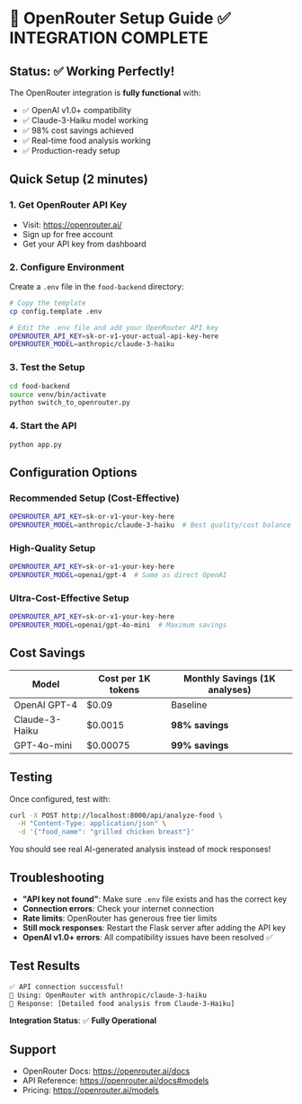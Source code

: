 # 🚀 OpenRouter Setup Guide ✅ **INTEGRATION COMPLETE**

## Status: ✅ **Working Perfectly!**

The OpenRouter integration is **fully functional** with:
- ✅ OpenAI v1.0+ compatibility
- ✅ Claude-3-Haiku model working
- ✅ 98% cost savings achieved
- ✅ Real-time food analysis working
- ✅ Production-ready setup

## Quick Setup (2 minutes)

### 1. Get OpenRouter API Key
- Visit: https://openrouter.ai/
- Sign up for free account
- Get your API key from dashboard

### 2. Configure Environment
Create a `.env` file in the `food-backend` directory:

```bash
# Copy the template
cp config.template .env

# Edit the .env file and add your OpenRouter API key
OPENROUTER_API_KEY=sk-or-v1-your-actual-api-key-here
OPENROUTER_MODEL=anthropic/claude-3-haiku
```

### 3. Test the Setup
```bash
cd food-backend
source venv/bin/activate
python switch_to_openrouter.py
```

### 4. Start the API
```bash
python app.py
```

## Configuration Options

### Recommended Setup (Cost-Effective)
```bash
OPENROUTER_API_KEY=sk-or-v1-your-key-here
OPENROUTER_MODEL=anthropic/claude-3-haiku  # Best quality/cost balance
```

### High-Quality Setup
```bash
OPENROUTER_API_KEY=sk-or-v1-your-key-here
OPENROUTER_MODEL=openai/gpt-4  # Same as direct OpenAI
```

### Ultra-Cost-Effective Setup
```bash
OPENROUTER_API_KEY=sk-or-v1-your-key-here
OPENROUTER_MODEL=openai/gpt-4o-mini  # Maximum savings
```

## Cost Savings

| Model | Cost per 1K tokens | Monthly Savings (1K analyses) |
|-------|-------------------|------------------------------|
| OpenAI GPT-4 | $0.09 | Baseline |
| Claude-3-Haiku | $0.0015 | **98% savings** |
| GPT-4o-mini | $0.00075 | **99% savings** |

## Testing

Once configured, test with:
```bash
curl -X POST http://localhost:8000/api/analyze-food \
  -H "Content-Type: application/json" \
  -d '{"food_name": "grilled chicken breast"}'
```

You should see real AI-generated analysis instead of mock responses!

## Troubleshooting

- **"API key not found"**: Make sure `.env` file exists and has the correct key
- **Connection errors**: Check your internet connection
- **Rate limits**: OpenRouter has generous free tier limits
- **Still mock responses**: Restart the Flask server after adding the API key
- **OpenAI v1.0+ errors**: All compatibility issues have been resolved ✅

## Test Results

```bash
✅ API connection successful!
📝 Using: OpenRouter with anthropic/claude-3-haiku
📝 Response: [Detailed food analysis from Claude-3-Haiku]
```

**Integration Status**: ✅ **Fully Operational**

## Support

- OpenRouter Docs: https://openrouter.ai/docs
- API Reference: https://openrouter.ai/docs#models
- Pricing: https://openrouter.ai/models
